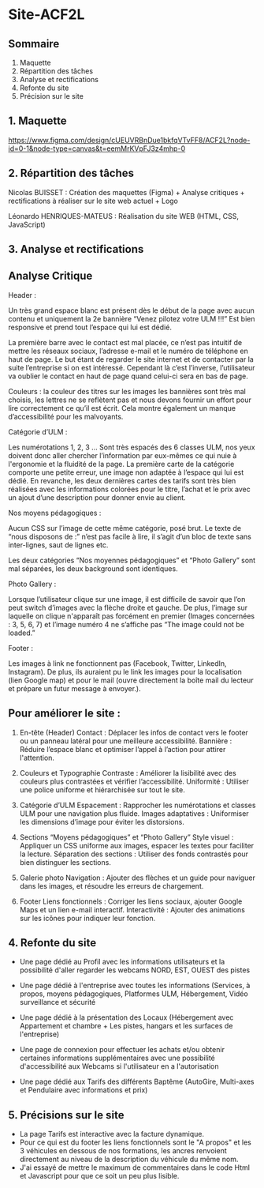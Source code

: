 # Site-ACF2L

## Sommaire 
1. Maquette
2. Répartition des tâches
3. Analyse et rectifications
4. Refonte du site
5. Précision sur le site

## 1. Maquette 

https://www.figma.com/design/cUEUVRBnDue1bkfqVTvFF8/ACF2L?node-id=0-1&node-type=canvas&t=eemMrKVpFJ3z4mhp-0

## 2. Répartition des tâches

Nicolas BUISSET : Création des maquettes (Figma) + Analyse critiques + rectifications à réaliser sur le site web actuel + Logo

Léonardo HENRIQUES-MATEUS : Réalisation du site WEB (HTML, CSS, JavaScript)

## 3. Analyse et rectifications
## Analyse Critique
 Header : 

Un très grand espace blanc est présent dès le début de la page avec aucun contenu et uniquement la 2e bannière “Venez pilotez votre ULM !!!” Est bien responsive et prend tout l’espace qui lui est dédié.

La première barre avec le contact est mal placée, ce n’est pas intuitif de mettre les réseaux sociaux, l’adresse e-mail et le numéro de téléphone en haut de page. Le but étant de regarder le site internet et de contacter par la suite l’entreprise si on est intéressé. Cependant là c’est l’inverse, l’utilisateur va oublier le contact en haut de page quand celui-ci sera en bas de page.

Couleurs : la couleur des titres sur les images les bannières sont très mal choisis, les lettres ne se reflètent pas et nous devons fournir un effort pour lire correctement ce qu’il est écrit. Cela montre également un manque d’accessibilité pour les malvoyants.

 Catégorie d’ULM : 

Les numérotations 1, 2, 3 … Sont très espacés des 6 classes ULM, nos yeux doivent donc aller chercher l’information par eux-mêmes ce qui nuie à l'ergonomie et la fluidité de la page. La première carte de la catégorie comporte une petite erreur, une image non adaptée à l’espace qui lui est dédié. En revanche, les deux dernières cartes des tarifs sont très bien réalisées avec les informations colorées pour le titre,  l’achat et le prix avec un ajout d’une description pour donner envie au client.


Nos moyens pédagogiques : 
	
Aucun CSS sur l’image de cette même catégorie, posé brut. Le texte de “nous disposons de :” n’est pas facile à lire, il s’agit d’un bloc de texte sans inter-lignes, saut de lignes etc.

Les deux catégories “Nos moyennes pédagogiques” et “Photo Gallery” sont mal séparées, les deux background sont identiques.

 Photo Gallery :

Lorsque l’utilisateur clique sur une image, il est difficile de savoir que l’on peut switch d’images avec la flèche droite et gauche. De plus, l’image sur laquelle on clique n'apparaît pas forcément en premier (Images concernées : 3, 5, 6, 7) et l’image numéro 4 ne s’affiche pas “The image could not be loaded.”


 Footer : 

Les images à link ne fonctionnent pas (Facebook, Twitter, LinkedIn, Instagram). De plus, ils auraient pu le link les images pour la localisation (lien Google map) et pour le mail (ouvre directement la boîte mail du lecteur et prépare un futur message à envoyer.).


## Pour améliorer le site :

1. En-tête (Header)
Contact : Déplacer les infos de contact vers le footer ou un panneau latéral pour une meilleure accessibilité.
Bannière : Réduire l’espace blanc et optimiser l’appel à l’action pour attirer l'attention.

2. Couleurs et Typographie
Contraste : Améliorer la lisibilité avec des couleurs plus contrastées et vérifier l’accessibilité.
Uniformité : Utiliser une police uniforme et hiérarchisée sur tout le site.

3. Catégorie d’ULM
Espacement : Rapprocher les numérotations et classes ULM pour une navigation plus fluide.
Images adaptatives : Uniformiser les dimensions d’image pour éviter les distorsions.

4. Sections “Moyens pédagogiques” et “Photo Gallery”
Style visuel : Appliquer un CSS uniforme aux images, espacer les textes pour faciliter la lecture.
Séparation des sections : Utiliser des fonds contrastés pour bien distinguer les sections.

5. Galerie photo
Navigation : Ajouter des flèches et un guide pour naviguer dans les images, et résoudre les erreurs de chargement.

6. Footer
Liens fonctionnels : Corriger les liens sociaux, ajouter Google Maps et un lien e-mail interactif.
Interactivité : Ajouter des animations sur les icônes pour indiquer leur fonction.

## 4. Refonte du site

- Une page dédié au Profil avec les informations utilisateurs et la possibilité d'aller regarder les webcams NORD, EST, OUEST des pistes

- Une page dédié à l'entreprise avec toutes les informations (Services, à propos, moyens pédagogiques, Platformes ULM, Hébergement, Vidéo surveillance et sécurité

- Une page dédié à la présentation des Locaux (Hébergement avec Appartement et chambre + Les pistes, hangars et les surfaces de l'entreprise)

- Une page de connexion pour effectuer les achats et/ou obtenir certaines informations supplémentaires avec une possibilité d'accessibilité aux Webcams si l'utilisateur en a l'autorisation

- Une page dédié aux Tarifs des différents Baptême (AutoGire, Multi-axes et Pendulaire avec informations et prix)

## 5. Précisions sur le site

- La page Tarifs est interactive avec la facture dynamique.
- Pour ce qui est du footer les liens fonctionnels sont le "A propos" et les 3 véhicules en dessous de nos formations, les ancres renvoient directement au niveau de la description du véhicule du même nom.
- J'ai essayé de mettre le maximum de commentaires dans le code Html et Javascript pour que ce soit un peu plus lisible.
